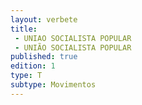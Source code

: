 ```yaml
---
layout: verbete
title:
 - UNIAO SOCIALISTA POPULAR
 - UNIÃO SOCIALISTA POPULAR
published: true
edition: 1  
type: T
subtype: Movimentos
---
```


